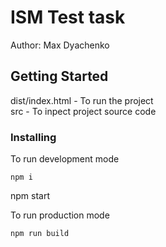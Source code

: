 # ISM Test task

Author: Max Dyachenko

## Getting Started

dist/index.html - To run the project<br />
src - To inpect project source code

### Installing

To run development mode

```
npm i

```
npm start


To run production mode

```
npm run build